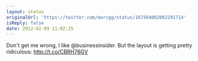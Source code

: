 ```yaml
---
layout: status
originalUrl: 'https://twitter.com/marcgg/status/167564002082291714'
isReply: false
date: 2012-02-09 11:02:25
---
```


Don't get me wrong, I like @businessinsider. But the layout is getting pretty ridiculous: http://t.co/CBRH76GV
